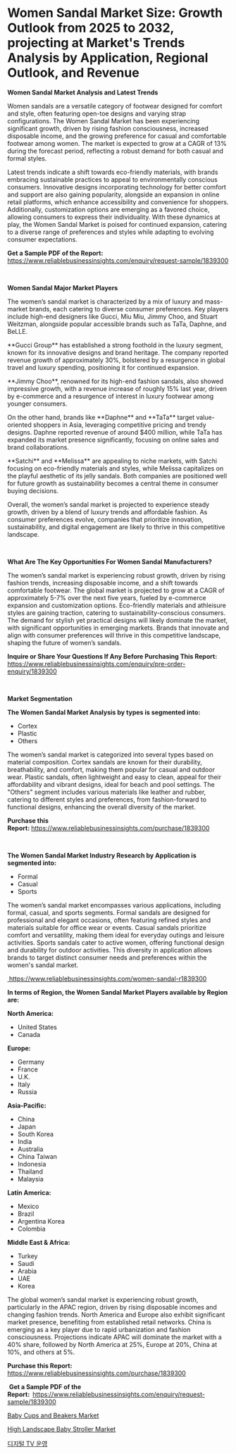 <p><h1>Women Sandal Market Size: Growth Outlook from 2025 to 2032, projecting at Market's Trends Analysis by Application, Regional Outlook, and Revenue</h1></p><p><strong>Women Sandal Market Analysis and Latest Trends</strong></p>
<p><p>Women sandals are a versatile category of footwear designed for comfort and style, often featuring open-toe designs and varying strap configurations. The Women Sandal Market has been experiencing significant growth, driven by rising fashion consciousness, increased disposable income, and the growing preference for casual and comfortable footwear among women. The market is expected to grow at a CAGR of 13% during the forecast period, reflecting a robust demand for both casual and formal styles.</p><p>Latest trends indicate a shift towards eco-friendly materials, with brands embracing sustainable practices to appeal to environmentally conscious consumers. Innovative designs incorporating technology for better comfort and support are also gaining popularity, alongside an expansion in online retail platforms, which enhance accessibility and convenience for shoppers. Additionally, customization options are emerging as a favored choice, allowing consumers to express their individuality. With these dynamics at play, the Women Sandal Market is poised for continued expansion, catering to a diverse range of preferences and styles while adapting to evolving consumer expectations.</p></p>
<p><strong>Get a Sample PDF of the Report:&nbsp;</strong> <a href="https://www.reliablebusinessinsights.com/enquiry/request-sample/1839300?utm_campaign=97&utm_medium=2&utm_source=Github&utm_content=ia&utm_term=10022025&utm_id=women-sandal">https://www.reliablebusinessinsights.com/enquiry/request-sample/1839300</a></p>
<p>&nbsp;</p>
<p><strong>Women Sandal Major Market Players</strong></p>
<p><p>The women’s sandal market is characterized by a mix of luxury and mass-market brands, each catering to diverse consumer preferences. Key players include high-end designers like Gucci, Miu Miu, Jimmy Choo, and Stuart Weitzman, alongside popular accessible brands such as TaTa, Daphne, and BeLLE.</p><p>**Gucci Group** has established a strong foothold in the luxury segment, known for its innovative designs and brand heritage. The company reported revenue growth of approximately 30%, bolstered by a resurgence in global travel and luxury spending, positioning it for continued expansion. </p><p>**Jimmy Choo**, renowned for its high-end fashion sandals, also showed impressive growth, with a revenue increase of roughly 15% last year, driven by e-commerce and a resurgence of interest in luxury footwear among younger consumers.</p><p>On the other hand, brands like **Daphne** and **TaTa** target value-oriented shoppers in Asia, leveraging competitive pricing and trendy designs. Daphne reported revenue of around $400 million, while TaTa has expanded its market presence significantly, focusing on online sales and brand collaborations.</p><p>**Satchi** and **Melissa** are appealing to niche markets, with Satchi focusing on eco-friendly materials and styles, while Melissa capitalizes on the playful aesthetic of its jelly sandals. Both companies are positioned well for future growth as sustainability becomes a central theme in consumer buying decisions.</p><p>Overall, the women’s sandal market is projected to experience steady growth, driven by a blend of luxury trends and affordable fashion. As consumer preferences evolve, companies that prioritize innovation, sustainability, and digital engagement are likely to thrive in this competitive landscape.</p></p>
<p>&nbsp;</p>
<p><strong>What Are The Key Opportunities For Women Sandal Manufacturers?</strong></p>
<p><p>The women’s sandal market is experiencing robust growth, driven by rising fashion trends, increasing disposable income, and a shift towards comfortable footwear. The global market is projected to grow at a CAGR of approximately 5-7% over the next five years, fueled by e-commerce expansion and customization options. Eco-friendly materials and athleisure styles are gaining traction, catering to sustainability-conscious consumers. The demand for stylish yet practical designs will likely dominate the market, with significant opportunities in emerging markets. Brands that innovate and align with consumer preferences will thrive in this competitive landscape, shaping the future of women’s sandals.</p></p>
<p><strong>Inquire or Share Your Questions If Any Before Purchasing This Report:</strong> <a href="https://www.reliablebusinessinsights.com/enquiry/pre-order-enquiry/1839300?utm_campaign=97&utm_medium=2&utm_source=Github&utm_content=ia&utm_term=10022025&utm_id=women-sandal">https://www.reliablebusinessinsights.com/enquiry/pre-order-enquiry/1839300</a></p>
<p>&nbsp;</p>
<p><strong>Market Segmentation</strong></p>
<p><strong>The Women Sandal Market Analysis by types is segmented into:</strong></p>
<p><ul><li>Cortex</li><li>Plastic</li><li>Others</li></ul></p>
<p><p>The women’s sandal market is categorized into several types based on material composition. Cortex sandals are known for their durability, breathability, and comfort, making them popular for casual and outdoor wear. Plastic sandals, often lightweight and easy to clean, appeal for their affordability and vibrant designs, ideal for beach and pool settings. The "Others" segment includes various materials like leather and rubber, catering to different styles and preferences, from fashion-forward to functional designs, enhancing the overall diversity of the market.</p></p>
<p><strong>Purchase this Report:&nbsp;</strong><a href="https://www.reliablebusinessinsights.com/purchase/1839300?utm_campaign=97&utm_medium=2&utm_source=Github&utm_content=ia&utm_term=10022025&utm_id=women-sandal">https://www.reliablebusinessinsights.com/purchase/1839300</a></p>
<p>&nbsp;</p>
<p><strong>The Women Sandal Market Industry Research by Application is segmented into:</strong></p>
<p><ul><li>Formal</li><li>Casual</li><li>Sports</li></ul></p>
<p><p>The women’s sandal market encompasses various applications, including formal, casual, and sports segments. Formal sandals are designed for professional and elegant occasions, often featuring refined styles and materials suitable for office wear or events. Casual sandals prioritize comfort and versatility, making them ideal for everyday outings and leisure activities. Sports sandals cater to active women, offering functional design and durability for outdoor activities. This diversity in application allows brands to target distinct consumer needs and preferences within the women's sandal market.</p></p>
<p><a href="https://www.reliablebusinessinsights.com/women-sandal-r1839300?utm_campaign=97&utm_medium=2&utm_source=Github&utm_content=ia&utm_term=10022025&utm_id=women-sandal">&nbsp;https://www.reliablebusinessinsights.com/women-sandal-r1839300</a></p>
<p><strong>In terms of Region, the Women Sandal Market Players available by Region are:</strong></p>
<p>
    <p> <strong> North America: </strong>
        <ul>
            <li>United States</li>
            <li>Canada</li>
        </ul>
        </p> 
    <p> <strong> Europe: </strong>
        <ul>
            <li>Germany</li>
            <li>France</li>
            <li>U.K.</li>
            <li>Italy</li>
            <li>Russia</li>
        </ul>
        </p> 
    <p> <strong> Asia-Pacific: </strong>
        <ul>
            <li>China</li>
            <li>Japan</li>
            <li>South Korea</li>
            <li>India</li>
            <li>Australia</li>
            <li>China Taiwan</li>
            <li>Indonesia</li>
            <li>Thailand</li>
            <li>Malaysia</li>
        </ul>
        </p> 
    <p> <strong> Latin America: </strong>
        <ul>
            <li>Mexico</li>
            <li>Brazil</li>
            <li>Argentina Korea</li>
            <li>Colombia</li>
        </ul>
        </p> 
    <p> <strong> Middle East & Africa: </strong>
        <ul>
            <li>Turkey</li>
            <li>Saudi</li>
            <li>Arabia</li>
            <li>UAE</li>
            <li>Korea</li>
        </ul>
    </p>
    </p>
<p><p>The global women’s sandal market is experiencing robust growth, particularly in the APAC region, driven by rising disposable incomes and changing fashion trends. North America and Europe also exhibit significant market presence, benefiting from established retail networks. China is emerging as a key player due to rapid urbanization and fashion consciousness. Projections indicate APAC will dominate the market with a 40% share, followed by North America at 25%, Europe at 20%, China at 10%, and others at 5%.</p></p>
<p><strong>Purchase this Report: </strong><a href="https://www.reliablebusinessinsights.com/purchase/1839300?utm_campaign=97&utm_medium=2&utm_source=Github&utm_content=ia&utm_term=10022025&utm_id=women-sandal">https://www.reliablebusinessinsights.com/purchase/1839300</a></p>
<p>&nbsp;<strong>Get a Sample PDF of the Report:&nbsp;&nbsp;</strong><a href="https://www.reliablebusinessinsights.com/enquiry/request-sample/1839300?utm_campaign=97&utm_medium=2&utm_source=Github&utm_content=ia&utm_term=10022025&utm_id=women-sandal">https://www.reliablebusinessinsights.com/enquiry/request-sample/1839300</a></p>
<p><strong></strong></p>
<p><p><a href="https://github.com/tsiteymargat/Market-Research-Report-List-1/blob/main/baby-cups-and-beakers-market.md?utm_campaign=97&utm_medium=2&utm_source=Github&utm_content=ia&utm_term=10022025&utm_id=women-sandal">Baby Cups and Beakers Market</a></p><p><a href="https://github.com/domizinassh/Market-Research-Report-List-1/blob/main/high-landscape-baby-stroller-market.md?utm_campaign=97&utm_medium=2&utm_source=Github&utm_content=ia&utm_term=10022025&utm_id=women-sandal">High Landscape Baby Stroller Market</a></p><p><a href="https://github.com/sougarounis/Market-Research-Report-List-7/blob/main/232868436295.md?utm_campaign=97&utm_medium=2&utm_source=Github&utm_content=ia&utm_term=10022025&utm_id=women-sandal">디지털 TV 운영</a></p></p>
